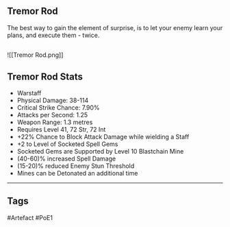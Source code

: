 ## Tremor Rod
The best way to gain the element of surprise,
is to let your enemy learn your plans,
and execute them - twice.
##
![[Tremor Rod.png]]
## Tremor Rod Stats
- Warstaff
- Physical Damage: 38-114
- Critical Strike Chance: 7.90%
- Attacks per Second: 1.25
- Weapon Range: 1.3 metres
- Requires Level 41, 72 Str, 72 Int
- +22% Chance to Block Attack Damage while wielding a Staff
- +2 to Level of Socketed Spell Gems
- Socketed Gems are Supported by Level 10 Blastchain Mine
- (40-60)% increased Spell Damage
- (15-20)% reduced Enemy Stun Threshold
- Mines can be Detonated an additional time


---
## Tags
#Artefact
#PoE1